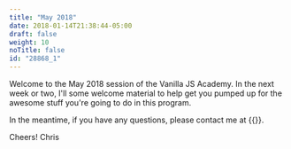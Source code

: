 ```yaml
---
title: "May 2018"
date: 2018-01-14T21:38:44-05:00
draft: false
weight: 10
noTitle: false
id: "28868_1"
---
```


Welcome to the May 2018 session of the Vanilla JS Academy. In the next week or two, I'll some welcome material to help get you pumped up for the awesome stuff you're going to do in this program.

In the meantime, if you have any questions, please contact me at {{<email>}}.

Cheers!
Chris